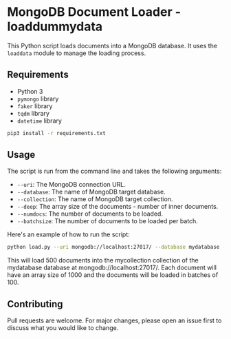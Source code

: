 # MongoDB Document Loader - loaddummydata

This Python script loads documents into a MongoDB database. It uses the `loaddata` module to manage the loading process.

## Requirements

- Python 3
- `pymongo` library
- `faker` library
- `tqdm` library
- `datetime` library


```bash
pip3 install -r requirements.txt 
```

## Usage

The script is run from the command line and takes the following arguments:

- `--uri`: The MongoDB connection URL.
- `--database`: The name of MongoDB target database.
- `--collection`: The name of MongoDB target collection.
- `--deep`: The array size of the documents - number of inner documents.
- `--numdocs`: The number of documents to be loaded.
- `--batchsize`: The number of documents to be loaded per batch.

Here's an example of how to run the script:

```bash
python load.py --uri mongodb://localhost:27017/ --database mydatabase --collection mycollection --deep 1000 --numdocs 500 --batchsize 100
```

This will load 500 documents into the mycollection collection of the mydatabase database at mongodb://localhost:27017/. Each document will have an array size of 1000 and the documents will be loaded in batches of 100.

## Contributing
Pull requests are welcome. For major changes, please open an issue first to discuss what you would like to change.
